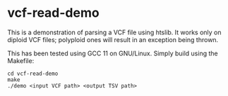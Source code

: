 # vcf-read-demo
This is a demonstration of parsing a VCF file using htslib. It works only on diploid VCF files; polyploid ones will result in an exception being thrown.


This has been tested using GCC 11 on GNU/Linux. Simply build using the Makefile:

```
cd vcf-read-demo
make
./demo <input VCF path> <output TSV path>
```
